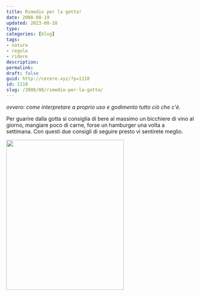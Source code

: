 ```yaml
---
title: Rimedio per la gotta!
date: 2008-08-19
updated: 2023-08-18
type: 
categories: [blog]
tags:
- natura
- regole
- ridere
description: 
permalink: 
draft: false
guid: http://cecere.xyz/?p=1118
id: 1118
slug: /2008/08/rimedio-per-la-gotta/
---
```


_ovvero: come interpretare a proprio uso e godimento tutto ciò che c'è._

<span>Per guarire dalla gotta si consiglia di bere al massimo un bicchiere di vino al giorno, mangiare poco di carne, forse un hamburger una volta a settimana.</span> <span>Con questi due consigli di seguire presto vi sentirete meglio.</span>

[<img class="aligncenter size-full wp-image-1119" title="come-guarire-in-modo-naturale" src="http://cecere.xyz/wp-content/uploads/sites/3/2008/08/come-guarire-in-modo-naturale.jpg" alt="" width="313" height="400" srcset="http://cecere.xyz/wp-content/uploads/sites/3/2008/08/come-guarire-in-modo-naturale.jpg 313w, http://cecere.xyz/wp-content/uploads/sites/3/2008/08/come-guarire-in-modo-naturale-235x300.jpg 235w" sizes="(max-width: 313px) 100vw, 313px" />](http://cecere.xyz/wp-content/uploads/sites/3/2008/08/come-guarire-in-modo-naturale.jpg)